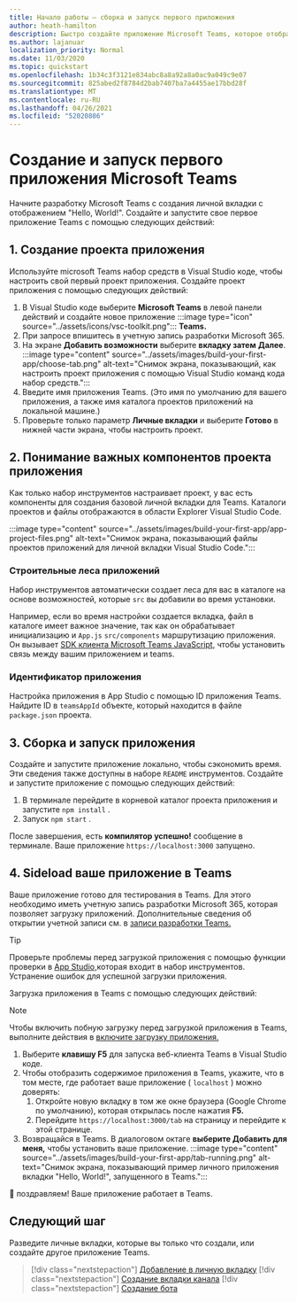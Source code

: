 ```yaml
---
title: Начало работы — сборка и запуск первого приложения
author: heath-hamilton
description: Быстро создайте приложение Microsoft Teams, которое отображает "Hello, World!" сообщение с помощью microsoft Teams набор средств.
ms.author: lajanuar
localization_priority: Normal
ms.date: 11/03/2020
ms.topic: quickstart
ms.openlocfilehash: 1b34c3f3121e834abc8a8a92a8a0ac9a049c9e07
ms.sourcegitcommit: 825abed2f8784d2bab7407ba7a4455ae17bbd28f
ms.translationtype: MT
ms.contentlocale: ru-RU
ms.lasthandoff: 04/26/2021
ms.locfileid: "52020886"
---
```

# <a name="build-and-run-your-first-microsoft-teams-app"></a>Создание и запуск первого приложения Microsoft Teams

Начните разработку Microsoft Teams с создания личной вкладки с отображением "Hello, World!".
Создайте и запустите свое первое приложение Teams с помощью следующих действий:

## <a name="1-create-your-app-project"></a>1. Создание проекта приложения

Используйте microsoft Teams набор средств в Visual Studio коде, чтобы настроить свой первый проект приложения. Создайте проект приложения с помощью следующих действий:

1. В Visual Studio коде выберите **Microsoft Teams** в левой панели действий и создайте новое приложение :::image type="icon" source="../assets/icons/vsc-toolkit.png"::: **Teams.**
1. При запросе впишитесь в учетную запись разработки Microsoft 365.
1. На экране **Добавить возможности** выберите **вкладку затем** **Далее**.
:::image type="content" source="../assets/images/build-your-first-app/choose-tab.png" alt-text="Снимок экрана, показывающий, как настроить проект приложения с помощью Visual Studio команд кода набор средств.":::
1. Введите имя приложения Teams. (Это имя по умолчанию для вашего приложения, а также имя каталога проектов приложений на локальной машине.)
1. Проверьте только параметр **Личные вкладки** и выберите **Готово** в нижней части экрана, чтобы настроить проект.

## <a name="2-understand-important-app-project-components"></a>2. Понимание важных компонентов проекта приложения

Как только набор инструментов настраивает проект, у вас есть компоненты для создания базовой личной вкладки для Teams. Каталоги проектов и файлы отображаются в области Explorer Visual Studio Code.

:::image type="content" source="../assets/images/build-your-first-app/app-project-files.png" alt-text="Снимок экрана, показывающий файлы проектов приложений для личной вкладки Visual Studio Code.":::

### <a name="app-scaffolding"></a>Строительные леса приложений

Набор инструментов автоматически создает леса для вас в каталоге на основе возможностей, которые `src` вы добавили во время установки.

Например, если во время настройки создается вкладка, файл в каталоге имеет важное значение, так как он обрабатывает инициализацию и `App.js` `src/components` маршрутизацию приложения. Он вызывает [SDK клиента Microsoft Teams JavaScript,](../tabs/how-to/using-teams-client-sdk.md) чтобы установить связь между вашим приложением и teams.

### <a name="app-id"></a>Идентификатор приложения

Настройка приложения в App Studio с помощью ID приложения Teams. Найдите ID в `teamsAppId` объекте, который находится в файле `package.json` проекта.

## <a name="3-build-and-run-your-app"></a>3. Сборка и запуск приложения

Создайте и запустите приложение локально, чтобы сэкономить время. Эти сведения также доступны в наборе `README` инструментов. Создайте и запустите приложение с помощью следующих действий:

1. В терминале перейдите в корневой каталог проекта приложения и запустите `npm install` .
1. Запуск `npm start` .

После завершения, есть **компилятор успешно!** сообщение в терминале. Ваше приложение `https://localhost:3000` запущено.

## <a name="4-sideload-your-app-in-teams"></a>4. Sideload ваше приложение в Teams

Ваше приложение готово для тестирования в Teams. Для этого необходимо иметь учетную запись разработки Microsoft 365, которая позволяет загрузку приложений. Дополнительные сведения об открытии учетной записи см. в [записи разработки Teams.](../build-your-first-app/build-first-app-overview.md#set-up-your-development-account) 

> [!TIP]
> Проверьте проблемы перед загрузкой приложения с помощью функции проверки в [App Studio,](../concepts/deploy-and-publish/appsource/prepare/submission-checklist.md#teams-app-validation-tool)которая входит в набор инструментов. Устранение ошибок для успешной загрузки приложения.

Загрузка приложения в Teams с помощью следующих действий:

> [!NOTE]
> Чтобы включить побную загрузку перед загрузкой приложения в Teams, выполните действия в [включите загрузку приложения.](../concepts/build-and-test/prepare-your-o365-tenant.md#enable-custom-teams-apps-and-turn-on-custom-app-uploading)

1. Выберите **клавишу F5** для запуска веб-клиента Teams в Visual Studio коде.
1. Чтобы отобразить содержимое приложения в Teams, укажите, что в том месте, где работает ваше приложение ( `localhost` ) можно доверять:
   1. Откройте новую вкладку в том же окне браузера (Google Chrome по умолчанию), которая открылась после нажатия **F5.**
   1. Перейдите `https://localhost:3000/tab` на страницу и перейдите к этой странице.
1. Возвращайся в Teams. В диалоговом октаге **выберите Добавить для меня,** чтобы установить ваше приложение.
:::image type="content" source="../assets/images/build-your-first-app/tab-running.png" alt-text="Снимок экрана, показывающий пример личного приложения вкладки &quot;Hello, World!&quot;, запущенного в Teams.":::

🎉 поздравляем! Ваше приложение работает в Teams.

## <a name="next-step"></a>Следующий шаг

Разведите личные вкладки, которые вы только что создали, или создайте другое приложение Teams.

> [!div class="nextstepaction"]
> [Добавление в личную вкладку](../build-your-first-app/build-personal-tab.md)
> [!div class="nextstepaction"]
> [Создание вкладки канала](../build-your-first-app/build-channel-tab.md)
> [!div class="nextstepaction"]
> [Создание бота](../build-your-first-app/build-bot.md)
